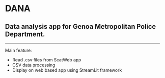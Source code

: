 # DANA 
## Data analysis app for Genoa Metropolitan Police Department.
------------------------------------------------------------------------------------
Main feature:
- Read .csv files from ScatWeb app
- CSV data processing
- Display on web based app using StreamLit framework
